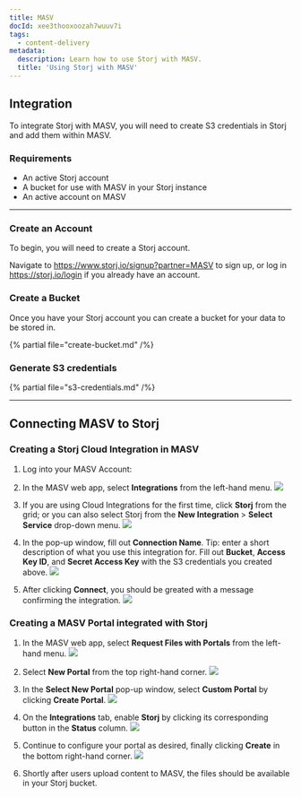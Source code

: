 ```yaml
---
title: MASV
docId: xee3thooxoozah7wuuv7i
tags:
  - content-delivery
metadata:
  description: Learn how to use Storj with MASV.
  title: 'Using Storj with MASV'
---
```


## Integration

To integrate Storj with MASV, you will need to create S3 credentials in Storj and add them within MASV.

### Requirements

- An active Storj account
- A bucket for use with MASV in your Storj instance
- An active account on MASV

---

### Create an Account

To begin, you will need to create a Storj account.

Navigate to <https://www.storj.io/signup?partner=MASV> to sign up, or log in <https://storj.io/login> if you already have an account.

### Create a Bucket

Once you have your Storj account you can create a bucket for your data to be stored in.

{% partial file="create-bucket.md" /%}

### Generate S3 credentials

{% partial file="s3-credentials.md" /%}

---

## Connecting MASV to Storj

### Creating a Storj Cloud Integration in MASV

1. Log into your MASV Account:

1. In the MASV web app, select **Integrations** from the left-hand menu.
![](https://link.storjshare.io/raw/jua7rls6hkx5556qfcmhrqed2tfa/docs/images/MASV/Screenshot%202024-05-29%20at%202.50.29%E2%80%AFPM.png)

1. If you are using Cloud Integrations for the first time, click **Storj** from the grid; or you can also select Storj from the **New Integration** > **Select Service** drop-down menu.
![](https://link.storjshare.io/raw/jua7rls6hkx5556qfcmhrqed2tfa/docs/images/MASV/Screenshot%202024-05-29%20at%202.50.56%E2%80%AFPM.png)


1. In the pop-up window, fill out **Connection Name**. Tip: enter a short description of what you use this integration for.
Fill out **Bucket**, **Access Key ID**, and **Secret Access Key** with the S3 credentials you created above.
![](https://link.storjshare.io/raw/jua7rls6hkx5556qfcmhrqed2tfa/docs/images/MASV/Screenshot%202024-05-29%20at%202.54.16%E2%80%AFPM.png)

1. After clicking **Connect**, you should be greated with a message confirming the integration.
![](https://link.storjshare.io/raw/jua7rls6hkx5556qfcmhrqed2tfa/docs/images/MASV/Screenshot%202024-05-29%20at%202.55.05%E2%80%AFPM.png)


### Creating a MASV Portal integrated with Storj

1. In the MASV web app, select **Request Files with Portals** from the left-hand menu.
![](https://link.storjshare.io/raw/jua7rls6hkx5556qfcmhrqed2tfa/docs/images/MASV/Screenshot%202024-05-29%20at%203.59.58%E2%80%AFPM.png)

1. Select **New Portal** from the top right-hand corner.
![](https://link.storjshare.io/raw/jua7rls6hkx5556qfcmhrqed2tfa/docs/images/MASV/Screenshot%202024-05-29%20at%203.58.14%E2%80%AFPM.png)

1. In the **Select New Portal** pop-up window, select **Custom Portal** by clicking **Create Portal**.
![](https://link.storjshare.io/raw/jua7rls6hkx5556qfcmhrqed2tfa/docs/images/MASV/Screenshot%202024-05-29%20at%203.59.01%E2%80%AFPM.png)

1. On the **Integrations** tab, enable **Storj** by clicking its corresponding button in the **Status** column.
![](https://link.storjshare.io/raw/jua7rls6hkx5556qfcmhrqed2tfa/docs/images/MASV/Screenshot%202024-05-29%20at%204.01.41%E2%80%AFPM.png)

1. Continue to configure your portal as desired, finally clicking **Create** in the bottom right-hand corner.
![](https://link.storjshare.io/raw/jua7rls6hkx5556qfcmhrqed2tfa/docs/images/MASV/Screenshot%202024-05-29%20at%204.08.34%E2%80%AFPM.png)


1. Shortly after users upload content to MASV, the files should be available in your Storj bucket.